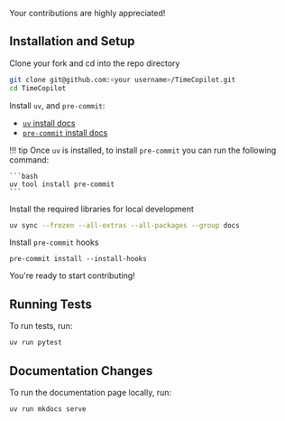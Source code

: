 Your contributions are highly appreciated!

## Installation and Setup

Clone your fork and cd into the repo directory

```bash
git clone git@github.com:<your username>/TimeCopilot.git
cd TimeCopilot
```

Install `uv`, and `pre-commit`:

* [`uv` install docs](https://docs.astral.sh/uv/getting-started/installation/)
* [`pre-commit` install docs](https://pre-commit.com/#install)

!!! tip
    Once `uv` is installed, to install `pre-commit` you can run the following command:

    ```bash
    uv tool install pre-commit
    ```

Install the required libraries for local development

```bash
uv sync --frozen --all-extras --all-packages --group docs
```

Install `pre-commit` hooks

```
pre-commit install --install-hooks
```

You're ready to start contributing! 

## Running Tests

To run tests, run:

```bash
uv run pytest
```

## Documentation Changes

To run the documentation page locally, run:

```bash
uv run mkdocs serve
```
